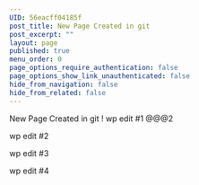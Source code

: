 ```yaml
---
UID: 56eacff04185f
post_title: New Page Created in git
post_excerpt: ""
layout: page
published: true
menu_order: 0
page_options_require_authentication: false
page_options_show_link_unauthenticated: false
hide_from_navigation: false
hide_from_related: false
---
```

New Page Created in git ! wp edit #1 @@@2

wp edit #2

wp edit #3

wp edit #4